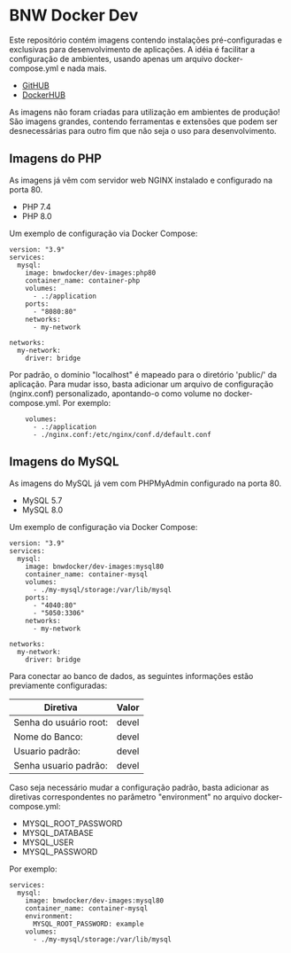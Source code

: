 # BNW Docker Dev

Este repositório contém imagens contendo instalações pré-configuradas e exclusivas para desenvolvimento de aplicações. A idéia é facilitar a configuração de ambientes, usando apenas um arquivo docker-compose.yml e nada mais.

- [GitHUB](https://github.com/bueno-networks/docker-dev)
- [DockerHUB](https://hub.docker.com/repository/docker/bnwdocker/dev-images)

As imagens não foram criadas para utilização em ambientes de produção! São imagens grandes, contendo ferramentas e extensões que podem ser desnecessárias para outro fim que não seja o uso para desenvolvimento.

## Imagens do PHP

As imagens já vêm com servidor web NGINX instalado e configurado na porta 80.

- PHP 7.4
- PHP 8.0

Um exemplo de configuração via Docker Compose:

```
version: "3.9"
services:
  mysql:
    image: bnwdocker/dev-images:php80
    container_name: container-php
    volumes:
      - .:/application
    ports:
      - "8080:80"
    networks:
      - my-network

networks:
  my-network:
    driver: bridge
```

Por padrão, o domínio "localhost" é mapeado para o diretório 'public/' da aplicação.
Para mudar isso, basta adicionar um arquivo de configuração (nginx.conf) personalizado,
apontando-o como volume no docker-compose.yml. Por exemplo:

```
    volumes:
      - .:/application
      - ./nginx.conf:/etc/nginx/conf.d/default.conf
```

## Imagens do MySQL

As imagens do MySQL já vem com PHPMyAdmin configurado na porta 80.

- MySQL 5.7
- MySQL 8.0

Um exemplo de configuração via Docker Compose:

```
version: "3.9"
services:
  mysql:
    image: bnwdocker/dev-images:mysql80
    container_name: container-mysql
    volumes:
      - ./my-mysql/storage:/var/lib/mysql
    ports:
      - "4040:80"
      - "5050:3306"
    networks:
      - my-network

networks:
  my-network:
    driver: bridge
```

Para conectar ao banco de dados, as seguintes informações estão previamente configuradas:

Diretiva               | Valor
---------------------- | -------
Senha do usuário root: | devel 
Nome do Banco:         | devel
Usuario padrão:        | devel
Senha usuario padrão:  |devel

Caso seja necessário mudar a configuração padrão, basta adicionar as diretivas correspondentes no parâmetro "environment" no arquivo docker-compose.yml:

- MYSQL_ROOT_PASSWORD
- MYSQL_DATABASE
- MYSQL_USER
- MYSQL_PASSWORD

Por exemplo: 

```
services:
  mysql:
    image: bnwdocker/dev-images:mysql80
    container_name: container-mysql
    environment:
      MYSQL_ROOT_PASSWORD: example
    volumes:
      - ./my-mysql/storage:/var/lib/mysql
```
